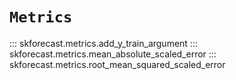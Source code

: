 # `Metrics`

::: skforecast.metrics.add_y_train_argument
::: skforecast.metrics.mean_absolute_scaled_error
::: skforecast.metrics.root_mean_squared_scaled_error
